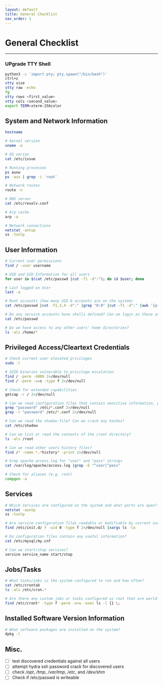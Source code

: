 ```yaml
---
layout: default
title: General Checklist
nav_order: 1
---
```


# General Checklist

---

### UPgrade TTY Shell

```bash
python3 -c 'import pty; pty.spawn("/bin/bash")'
ctrl+z
stty size
stty raw -echo
fg
stty rows <first_value>
stty cols <second_value>
export TERM=xterm-256color
```

## System and Network Information

```bash
hostname

# kernel version
uname -a

# OS verion
cat /etc/issue

# Running processes
ps auxw
ps -aux | grep -i 'root'

# Network routes
route -n

# DNS server
cat /etc/resolv.conf

# Arp cache
arp -a

# Network connections
netstat -antup
ss -tunlp
```

## User Information

```bash
# Current user permissions
find / -user username

# UID and GID Information for all users
for user in $(cat /etc/passwd |cut -f1 -d":"); do id $user; done

# Last logged on User
last -a

# Root accounts (how many UID 0 accounts are on the system)
cat /etc/passwd |cut -f1,3,4 -d":" |grep "0:0" |cut -f1 -d":" |awk '{print $1}'

# Do any service accounts have shells defined? Can we login as those accounts?
cat /etc/passwd

# Do we have access to any other users' home directories?
ls -als /home/*

```

## Privileged Access/Cleartext Credentials

```bash
# Check current user elevated privileges
sudo -l

# SUID binaries vulnerable to privilege escalation
find / -perm -4000 2>/dev/null
find / -perm -u=s -type f 2>/dev/null

# Check for extended capabilities
getcap -r / 2>/dev/null

# Can we read configuration files that contain sensitive information, passwords, etc.?
grep "password" /etc/*.conf 2>/dev/null
grep -r "password" /etc/*.conf 2>/dev/null

# Can we read the shadow file? Can we crack any hashes?
cat /etc/shadow

# Can we list or read the contents of the /root directory?
ls -als /root

# Can we read other users history files?
find /* -name *.*history* -print 2>/dev/null

# Grep apache access.log for "user" and "pass" strings
cat /var/log/apache/access.log |grep -E "^user|^pass"

# Check for aliases (e.g. root)
compgen -a

```

## Services

```bash
# Which services are configured on the system and what ports are open?
netstat -auntp
ss -tunlp

# Are service configuration files readable or modifiable by current user?
find /etc/init.d/ ! -uid 0 -type f 2>/dev/null |xargs ls -la

# Do configuration files contain any useful information?
cat /etc/mysql/my.cnf

# Can we start/stop services?
service service_name start/stop
```

## Jobs/Tasks

```bash
# What tasks/jobs is the system configured to run and how often?
cat /etc/crontab
ls -als /etc/cron.*

# Are there any custom jobs or tasks configured as root that are world-writeable?
find /etc/cront* -type f -perm -o+w -exec ls -l {} \;

```

## Installed Software Version Information

```bash
# What software packages are installed on the system?
dpkg -l


```

## Misc.

- [ ] test discovered credentials against all users
- [ ] attempt hydra ssh password crack for discovered users
- [ ] check _/opt_, _/tmp_, _/var/tmp_, _/etc_, and _/dev/shm_
- [ ] Check if /etc/passwd is writeable
